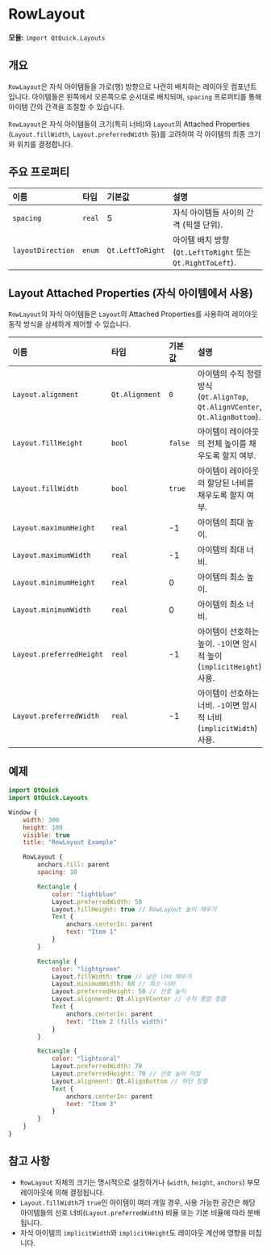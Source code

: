 # RowLayout

**모듈:** `import QtQuick.Layouts`

## 개요

`RowLayout`은 자식 아이템들을 가로(행) 방향으로 나란히 배치하는 레이아웃 컴포넌트입니다. 아이템들은 왼쪽에서 오른쪽으로 순서대로 배치되며, `spacing` 프로퍼티를 통해 아이템 간의 간격을 조절할 수 있습니다.

`RowLayout`은 자식 아이템들의 크기(특히 너비)와 `Layout`의 Attached Properties (`Layout.fillWidth`, `Layout.preferredWidth` 등)를 고려하여 각 아이템의 최종 크기와 위치를 결정합니다.

## 주요 프로퍼티

| 이름      | 타입    | 기본값 | 설명                                     |
| :-------- | :------ | :----- | :--------------------------------------- |
| `spacing` | `real`  | 5      | 자식 아이템들 사이의 간격 (픽셀 단위).  |
| `layoutDirection` | `enum` | `Qt.LeftToRight` | 아이템 배치 방향 (`Qt.LeftToRight` 또는 `Qt.RightToLeft`). |

## Layout Attached Properties (자식 아이템에서 사용)

`RowLayout`의 자식 아이템들은 `Layout`의 Attached Properties를 사용하여 레이아웃 동작 방식을 상세하게 제어할 수 있습니다.

| 이름                  | 타입      | 기본값  | 설명                                                                 |
| :-------------------- | :-------- | :------ | :------------------------------------------------------------------- |
| `Layout.alignment`    | `Qt.Alignment` | `0`     | 아이템의 수직 정렬 방식 (`Qt.AlignTop`, `Qt.AlignVCenter`, `Qt.AlignBottom`). |
| `Layout.fillHeight`   | `bool`    | `false` | 아이템이 레이아웃의 전체 높이를 채우도록 할지 여부.                     |
| `Layout.fillWidth`    | `bool`    | `true`  | 아이템이 레이아웃의 할당된 너비를 채우도록 할지 여부.                   |
| `Layout.maximumHeight`| `real`    | -1      | 아이템의 최대 높이.                                                  |
| `Layout.maximumWidth` | `real`    | -1      | 아이템의 최대 너비.                                                  |
| `Layout.minimumHeight`| `real`    | 0       | 아이템의 최소 높이.                                                  |
| `Layout.minimumWidth` | `real`    | 0       | 아이템의 최소 너비.                                                  |
| `Layout.preferredHeight`| `real`  | -1      | 아이템이 선호하는 높이. `-1`이면 암시적 높이(`implicitHeight`) 사용. |
| `Layout.preferredWidth` | `real`  | -1      | 아이템이 선호하는 너비. `-1`이면 암시적 너비(`implicitWidth`) 사용.   |

## 예제

```qml
import QtQuick
import QtQuick.Layouts

Window {
    width: 300
    height: 100
    visible: true
    title: "RowLayout Example"

    RowLayout {
        anchors.fill: parent
        spacing: 10

        Rectangle {
            color: "lightblue"
            Layout.preferredWidth: 50
            Layout.fillHeight: true // RowLayout 높이 채우기
            Text {
                anchors.centerIn: parent
                text: "Item 1"
            }
        }

        Rectangle {
            color: "lightgreen"
            Layout.fillWidth: true // 남은 너비 채우기
            Layout.minimumWidth: 60 // 최소 너비
            Layout.preferredHeight: 50 // 선호 높이
            Layout.alignment: Qt.AlignVCenter // 수직 중앙 정렬
            Text {
                anchors.centerIn: parent
                text: "Item 2 (fills width)"
            }
        }

        Rectangle {
            color: "lightcoral"
            Layout.preferredWidth: 70
            Layout.preferredHeight: 70 // 선호 높이 지정
            Layout.alignment: Qt.AlignBottom // 하단 정렬
            Text {
                anchors.centerIn: parent
                text: "Item 3"
            }
        }
    }
}
```

## 참고 사항

*   `RowLayout` 자체의 크기는 명시적으로 설정하거나 (`width`, `height`, `anchors`) 부모 레이아웃에 의해 결정됩니다.
*   `Layout.fillWidth`가 `true`인 아이템이 여러 개일 경우, 사용 가능한 공간은 해당 아이템들의 선호 너비(`Layout.preferredWidth`) 비율 또는 기본 비율에 따라 분배됩니다.
*   자식 아이템의 `implicitWidth`와 `implicitHeight`도 레이아웃 계산에 영향을 미칩니다. 